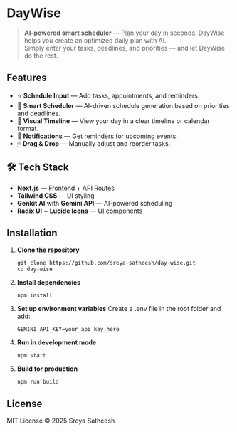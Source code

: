 # DayWise

> **AI-powered smart scheduler** — Plan your day in seconds.
DayWise helps you create an optimized daily plan with AI.  
Simply enter your tasks, deadlines, and priorities — and let DayWise do the rest.

## Features

- ⭐ **Schedule Input** — Add tasks, appointments, and reminders.  
- 🤖 **Smart Scheduler** — AI-driven schedule generation based on priorities and deadlines.  
- 📅 **Visual Timeline** — View your day in a clear timeline or calendar format.  
- 🔔 **Notifications** — Get reminders for upcoming events.  
- 🖱 **Drag & Drop** — Manually adjust and reorder tasks.

## 🛠 Tech Stack

- **Next.js** — Frontend + API Routes  
- **Tailwind CSS** — UI styling  
- **Genkit AI** with **Gemini API** — AI-powered scheduling  
- **Radix UI** + **Lucide Icons** — UI components  

## Installation

1. **Clone the repository**
   ```
   git clone https://github.com/sreya-satheesh/day-wise.git
   cd day-wise
   ```
2. **Install dependencies**
   ```
   npm install
   ```
4. **Set up environment variables**
   Create a .env file in the root folder and add:
   ```
   GEMINI_API_KEY=your_api_key_here
    ```
4. **Run in development mode**
   ```
   npm start
   ```
5. **Build for production**
   ```
   npm run build
   ```

## License
MIT License © 2025 Sreya Satheesh
